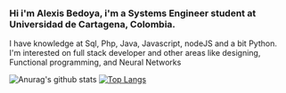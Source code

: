 ### Hi i'm Alexis Bedoya, i'm a Systems Engineer student at Universidad de Cartagena, Colombia.

I have knowledge at Sql, Php, Java, Javascript, nodeJS and a bit Python. I'm interested on full stack developer and other areas like designing, Functional programming, and Neural Networks 

<!--
**Alexisbedoya/Alexisbedoya** is a ✨ _special_ ✨ repository because its `README.md` (this file) appears on your GitHub profile.

Here are some ideas to get you started:

- 🔭 I’m currently working on ...
- 🌱 I’m currently learning ...
- 👯 I’m looking to collaborate on ...
- 🤔 I’m looking for help with ...
- 💬 Ask me about ...
- 📫 How to reach me: ...
- 😄 Pronouns: ...
- ⚡ Fun fact: ...
-->

![Anurag's github stats](https://github-readme-stats.vercel.app/api?username=alexisbedoya&show_icons=true&theme=radical&count_private=true) [![Top Langs](https://github-readme-stats.vercel.app/api/top-langs/?username=alexisbedoya?exclude_repo=Directorio-de-Contactos,Temperatura-SantaMarta)](https://github.com/anuraghazra/github-readme-stats)
